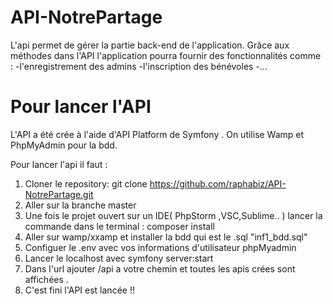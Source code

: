 API-NotrePartage
==

L'api permet de gérer la partie back-end de l'application.
Grâce aux méthodes dans l'API l'application pourra fournir des fonctionnalités comme :
   -l'enregistrement des admins
   -l'inscription des bénévoles 
   -...
 
Pour lancer l'API
==

L'API a été crée à l'aide d'API Platform de Symfony .
On utilise Wamp et PhpMyAdmin pour la bdd.

Pour lancer l'api il faut :

1) Cloner le repository:  git clone https://github.com/raphabiz/API-NotrePartage.git
2) Aller sur la branche master
3) Une fois le projet ouvert sur un IDE( PhpStorm ,VSC,Sublime.. ) lancer la commande dans le terminal : composer install
4) Aller sur wamp/xxamp et installer la bdd qui est le .sql "inf1_bdd.sql"
5) Configuer le .env avec vos informations d'utilisateur phpMyadmin
6) Lancer le localhost avec symfony server:start
7) Dans l'url ajouter /api a votre chemin et toutes les apis crées sont affichées .
8) C'est fini l'API est lancée !!

